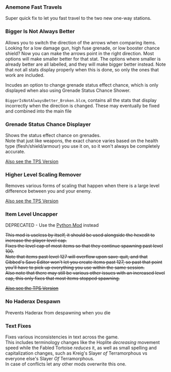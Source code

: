 ### Anemone Fast Travels
Super quick fix to let you fast travel to the two new one-way stations.

### Bigger Is Not Always Better
Allows you to switch the direction of the arrows when comparing items.
Looking for a low damage gun, high fuse grenade, or low booster chance shield? Now you can make the arrows point in the right direction.
Most options will make smaller better for that stat. The options where smaller is already better are  all labelled, and they will make bigger better instead.
Note that not all stats display properly when this is done, so only the ones that work are included.

Incudes an option to change grenade status effect chance, which is only displayed when also using Grenade Status Chance Shower.

`BiggerIsNotAlwaysBetter_Broken.blcm`, contains all the stats that display incorrectly when the direction is changed. These may eventually be fixed and combined into the main file

### Grenade Status Chance Displayer
Shows the status effect chance on grenades.    
Note that just like weapons, the exact chance varies based on the health type (flesh/shield/armour) you use it on, so it won't always be completely accurate.

[Also see the TPS Version](https://github.com/BLCM/BLCMods/blob/master/Pre%20Sequel%20Mods/apple1417/GrenadeStatusChanceDisplayer.blcm)

### Higher Level Scaling Remover
Removes various forms of scaling that happen when there is a large level difference between you and your enemy.

[Also see the TPS Version](https://github.com/BLCM/BLCMods/blob/master/Pre%20Sequel%20Mods/apple1417/HigherLevelScalingRemover.blcm)

### Item Level Uncapper
DEPRECATED - Use the [Python Mod](https://github.com/apple1417/bl-sdk-mods/tree/master/ItemLevelUncapper) instead


~~This mod is useless by itself, it should be used alongside the hexedit to increase the player level cap.    
Fixes the level cap of most items so that they continue spawning past level 100.    
Note that items past level 127 will overflow upon save-quit, and that Gibbed's Save Editor won't let you create items past 127, so past that point you'll have to pick up everything you use within the same session.    
Also note that there may still be various other issues with an increased level cap, this only fixes that most items stopped spawning.~~

~~[Also see the TPS Version](https://github.com/BLCM/BLCMods/blob/master/Pre%20Sequel%20Mods/apple1417/ItemLevelUncapper.blcm)~~

### No Haderax Despawn
Prevents Haderax from despawning when you die

### Text Fixes
Fixes various inconsistencies in text across the game.    
This includes terminology changes like the Hoplite *decreasing* movement speed while the Fabled Tortoise *reduces* it, as well as small spelling and capitalization changes, such as Kreig's Slayer *of* Terramorphous vs everyone else's Slayer *Of* Terramorphous.    
In case of conflicts let any other mods overwrite this one.
